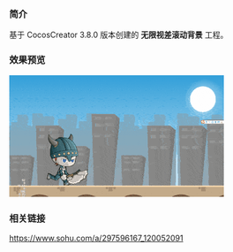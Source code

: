 ### 简介
基于 CocosCreator 3.8.0 版本创建的 **无限视差滚动背景** 工程。

### 效果预览
![image](../../../gif/202201/2022012013.gif)

### 相关链接
https://www.sohu.com/a/297596167_120052091